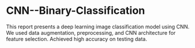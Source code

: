 # CNN--Binary-Classification
This report presents a deep learning image classification model using CNN. We used data augmentation, preprocessing, and CNN architecture for feature selection. Achieved high accuracy on testing data.
